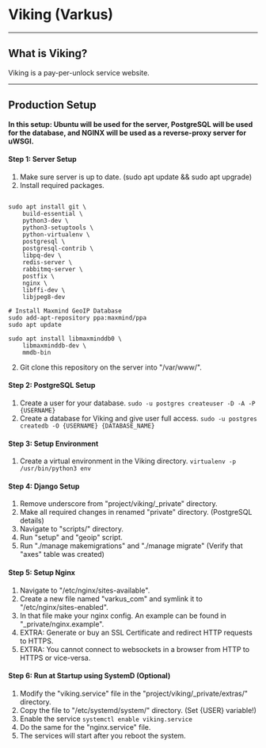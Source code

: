# Viking (Varkus)
----
## What is Viking?
Viking is a pay-per-unlock service website.

----

## Production Setup
**In this setup: Ubuntu will be used for the server, PostgreSQL will be used for the database, and NGINX will be used as a reverse-proxy server for uWSGI.**

#### Step 1: Server Setup
1. Make sure server is up to date. (sudo apt update && sudo apt upgrade)
2. Install required packages.
```

sudo apt install git \
	build-essential \
	python3-dev \
	python3-setuptools \
	python-virtualenv \
	postgresql \
	postgresql-contrib \
	libpq-dev \
	redis-server \
	rabbitmq-server \
	postfix \
	nginx \
	libffi-dev \
	libjpeg8-dev

# Install Maxmind GeoIP Database
sudo add-apt-repository ppa:maxmind/ppa
sudo apt update

sudo apt install libmaxminddb0 \
	libmaxminddb-dev \
	mmdb-bin
```
2. Git clone this repository on the server into "/var/www/".

#### Step 2: PostgreSQL Setup
1. Create a user for your database. ```sudo -u postgres createuser -D -A -P {USERNAME}```
2. Create a database for Viking and give user full access. ```sudo -u postgres createdb -O {USERNAME} {DATABASE_NAME}```

#### Step 3: Setup Environment
1. Create a virtual environment in the Viking directory. ```virtualenv -p /usr/bin/python3 env```

#### Step 4: Django Setup
1. Remove underscore from "project/viking/_private" directory.
2. Make all required changes in renamed "private" directory. (PostgreSQL details)
3. Navigate to "scripts/" directory.
4. Run "setup" and "geoip" script.
5. Run "./manage makemigrations" and "./manage migrate" (Verify that "axes" table was created)

#### Step 5: Setup Nginx
1. Navigate to "/etc/nginx/sites-available".
2. Create a new file named "varkus_com" and symlink it to "/etc/nginx/sites-enabled".
3. In that file make your nginx config. An example can be found in "_private/nginx.example".
4. EXTRA: Generate or buy an SSL Certificate and redirect HTTP requests to HTTPS.
5. EXTRA: You cannot connect to websockets in a browser from HTTP to HTTPS or vice-versa.

#### Step 6: Run at Startup using SystemD (Optional)
1. Modify the "viking.service" file in the "project/viking/_private/extras/" directory.
2. Copy the file to "/etc/systemd/system/" directory. (Set {USER} variable!)
3. Enable the service ```systemctl enable viking.service```
4. Do the same for the "nginx.service" file.
5. The services will start after you reboot the system.